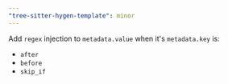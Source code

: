 ```yaml
---
"tree-sitter-hygen-template": minor
---
```


Add `regex` injection to `metadata.value` when it's `metadata.key` is:

- `after`
- `before`
- `skip_if`
